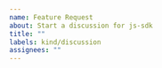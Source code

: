 ```yaml
---
name: Feature Request
about: Start a discussion for js-sdk
title: ""
labels: kind/discussion
assignees: ""
---
```


